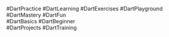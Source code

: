 #﻿DartPractice
#DartLearning
#DartExercises
#DartPlayground
#DartMastery 
#DartFun  
#DartBasics
#DartBeginner  
#DartProjects
#DartTraining  
                    
